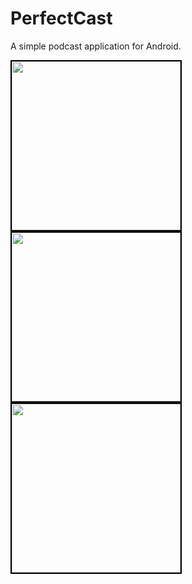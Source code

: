 PerfectCast
=============

A simple podcast application for Android.

<img style="border:2px solid black" src="https://raw.githubusercontent.com/TeagueLander/PerfectCast/master/readme/favourites.png" width="270">
<img style="border:2px solid black" src="https://raw.githubusercontent.com/TeagueLander/PerfectCast/master/readme/podcast_detail.png" width="270">
<img style="border:2px solid black" src="https://raw.githubusercontent.com/TeagueLander/PerfectCast/master/readme/up_next.png" width="270">
